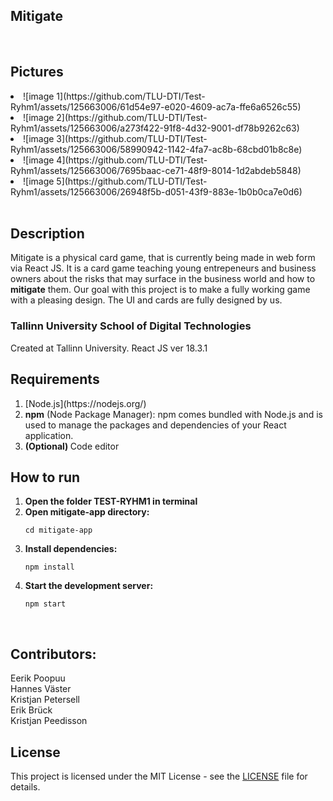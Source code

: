## Mitigate
<br>
<h2>Pictures</h2>
<li>![image 1](https://github.com/TLU-DTI/Test-Ryhm1/assets/125663006/61d54e97-e020-4609-ac7a-ffe6a6526c55)</li>
<li>![image 2](https://github.com/TLU-DTI/Test-Ryhm1/assets/125663006/a273f422-91f8-4d32-9001-df78b9262c63)</li>
<li>![image 3](https://github.com/TLU-DTI/Test-Ryhm1/assets/125663006/58990942-1142-4fa7-ac8b-68cbd01b8c8e)</li>
<li>![image 4](https://github.com/TLU-DTI/Test-Ryhm1/assets/125663006/7695baac-ce71-48f9-8014-1d2abdeb5848)</li>
<li>![image 5](https://github.com/TLU-DTI/Test-Ryhm1/assets/125663006/26948f5b-d051-43f9-883e-1b0b0ca7e0d6)</li>

<br>
<h2>Description</h2>
Mitigate is a physical card game, that is currently being made in web form via React JS. It is a card game teaching young entrepeneurs and business owners
about the risks that may surface in the business world and how to <strong>mitigate</strong> them. Our goal with this project is to make a fully working game with a pleasing design. 
The UI and cards are fully designed by us.
<h3>Tallinn University School of Digital Technologies</h3>
Created at Tallinn University.
React JS ver 18.3.1

<h2>Requirements</h2>
<ol>
  <li>[Node.js](https://nodejs.org/)</li>
  <li><strong>npm</strong> (Node Package Manager): npm comes bundled with Node.js and is used to manage the packages and dependencies of your React application.</li>
  <li><strong>(Optional) </strong>Code editor</li>
</ol>

<h2>How to run</h2>
<ol>
  <li><strong>Open the folder TEST-RYHM1 in terminal</strong></li>
  <li><strong>Open mitigate-app directory:</strong></li>
  <pre><code>cd mitigate-app</code></pre>
  <li><strong>Install dependencies:</strong>
    <pre><code>npm install</code></pre>
  </li>
  <li><strong>Start the development server:</strong>
    <pre><code>npm start</code></pre>
  </li>
</ol>

<br>
<h2>Contributors:</h2>
Eerik Poopuu
<br>
Hannes Väster
<br>
Kristjan Petersell
<br>
Erik Brück
<br>
Kristjan Peedisson
<br>

## License

This project is licensed under the MIT License - see the [LICENSE](LICENSE) file for details.
